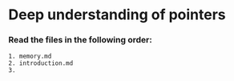 # Deep understanding of pointers

### **Read the files in the following order:**

    1. memory.md
    2. introduction.md
    3. 

